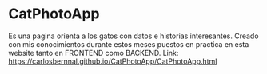 # CatPhotoApp
Es una pagina orienta a los gatos con datos e historias interesantes. 
Creado con mis conocimientos durante estos meses puestos en practica en esta website tanto en FRONTEND como BACKEND.
Link: https://carlosbernnal.github.io/CatPhotoApp/CatPhotoApp.html
